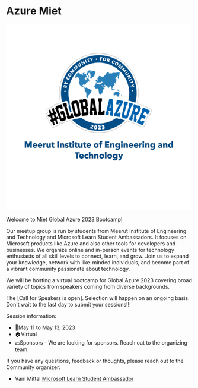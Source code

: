 
Azure Miet
===
![Azure DTU](AzureMiet.png)

Welcome to Miet Global Azure 2023 Bootcamp!

Our meetup group is run by students from Meerut Institute of Engineering and Technology and Microsoft Learn Student Ambassadors. It focuses on Microsoft products like Azure and also other tools for developers and businesses. We organize online and in-person events for technology enthusiasts of all skill levels to connect, learn, and grow. Join us to expand your knowledge, network with like-minded individuals, and become part of a vibrant community passionate about technology.

We will be hosting a virtual bootcamp for Global Azure 2023 covering broad variety of topics from speakers coming from diverse backgrounds.

The [Call for Speakers is open]. Selection will happen on an ongoing basis. Don't wait to the last day to submit your sessions!!! 

Session information:
* 📅May 11 to May 13, 2023
* 🏠Virtual
* 💶Sponsors - We are looking for sponsors. Reach out to the organizing team.

If you have any questions, feedback or thoughts, please reach out to the Community organizer:

* Vani Mittal [Microsoft Learn Student Ambassador](https://www.linkedin.com/in/vani-mi-ttal/)

